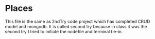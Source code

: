 # Places
This file is the same as 2ndTry code project which has completed CRUD model and mongodb. 
It is called second try because in class it was the second try I tried to initiate the nodefile and terminal tie-in. 
